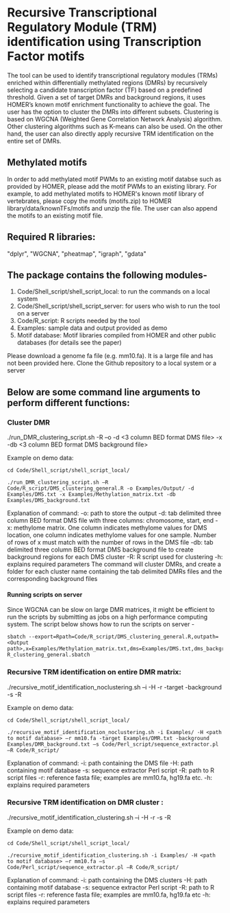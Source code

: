 # Recursive Transcriptional Regulatory Module (TRM) identification using Transcription Factor motifs
The tool can be used to identify transcriptional regulatory modules (TRMs) enriched within differentially methylated regions (DMRs) by recursively selecting a candidate transcription factor (TF) based on a predefined threshold. Given a set of target DMRs and background regions, it uses HOMER’s known motif enrichment functionality to achieve the goal. The user has the option to cluster the DMRs into different subsets. Clustering is based on WGCNA (Weighted Gene Correlation Network Analysis) algorithm. Other clustering algorithms such as K-means can also be used. On the other hand, the user can also directly apply recursive TRM identification on the entire set of DMRs. 

## Methylated motifs
In order to add methylated motif PWMs to an existing motif databse such as provided by HOMER, please add the motif PWMs to an existing library. For example, to add methylated motifs to HOMER's known motif library of vertebrates, please copy the motifs (motifs.zip) to HOMER library/data/knownTFs/motifs and unzip the file. The user can also append the motifs to an existing motif file.

## Required R libraries: 
"dplyr", "WGCNA", "pheatmap", "igraph", "gdata"

## The package contains the following modules-
1.	Code/Shell_script/shell_script_local: to run the commands on a local system
2.	Code/Shell_script/shell_script_server: for users who wish to run the tool on a server
3.	Code/R_script: R scripts needed by the tool
4.	Examples: sample data and output provided as demo
5.	Motif database: Motif libraries compiled from HOMER and other public databases (for details see the paper)

Please download a genome fa file (e.g. mm10.fa). It is a large file and has not been provided here.
Clone the Github repository to a local system or a server

## Below are some command line arguments to perform different functions:

### Cluster DMR 

./run_DMR_clustering_script.sh -R <path to R script files> –o <path to output directory> -d <3 column BED format DMS file> -x <Methylome matrix> -db <3 column BED format DMS background file> 

Example on demo data:

```
cd Code/Shell_script/shell_script_local/ 

./run_DMR_clustering_script.sh –R Code/R_script/DMS_clustering_general.R -o Examples/Output/ -d Examples/DMS.txt -x Examples/Methylation_matrix.txt -db Examples/DMS_background.txt 
```

Explanation of command:
-o: path to store the output
-d: tab delimited three column BED format DMS file with three columns: chromosome, start, end
-x: methylome matrix. One column indicates methylome values for DMS location, one column indicates methylome values for one sample. Number of rows of x must match with the number of rows in the DMS file
-db: tab delimited three column BED format DMS background file to create background regions for each DMS cluster
-R: R script used for clustering
-h: explains required parameters
The command will cluster DMRs, and create a folder for each cluster name containing the tab delimited DMRs files and the corresponding background files

#### Running scripts on server

Since WGCNA can be slow on large DMR matrices, it might be efficient to run the scripts by submitting as jobs on a high performance computing system. The script below shows how to run the scripts on server -  

```
sbatch --export=Rpath=Code/R_script/DMS_clustering_general.R,outpath=<Output path>,x=Examples/Methylation_matrix.txt,dms=Examples/DMS.txt,dms_background=Examples/DMS_background.txt R_clustering_general.sbatch

```

### Recursive TRM identification on entire DMR matrix:

./recursive_motif_identification_noclustering.sh –i <path to input directory containing DMR files> -H <path to motif database> -r <fasta file> -target <DMR matrix> -background <DMR background matrix> -s <sequence extractor script> -R <path to R script files>

Example on demo data:

```
cd Code/Shell_script/shell_script_local/ 

./recursive_motif_identification_noclustering.sh -i Examples/ -H <path to motif database> –r mm10.fa -target Examples/DMR.txt -background Examples/DMR_background.txt –s Code/Perl_script/sequence_extractor.pl –R Code/R_script/
```

Explanation of command:
-i: path containing the DMS file
-H: path containing motif database 
-s:  sequence extractor Perl script
-R: path to R script files
-r: reference fasta file; examples are mm10.fa, hg19.fa etc.
-h: explains required parameters


### Recursive TRM identification on DMR cluster :

./recursive_motif_identification_clustering.sh –i <path to input directory containing DMR clusters> -H <path to motif database> -r <fasta file> -s <sequence extractor script> -R <path to R script files>

Example on demo data:

```
cd Code/Shell_script/shell_script_local/ 

./recursive_motif_identification_clustering.sh -i Examples/ -H <path to motif database> –r mm10.fa –s Code/Perl_script/sequence_extractor.pl –R Code/R_script/
```

Explanation of command:
-i: path containing the DMS clusters
-H: path containing motif database 
-s:  sequence extractor Perl script
-R: path to R script files
-r: reference fasta file; examples are mm10.fa, hg19.fa etc
-h: explains required parameters


